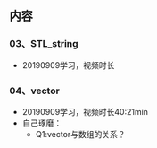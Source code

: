 ## 内容

### 03、STL_string

+ 20190909学习，视频时长

### 04、vector

+ 20190909学习，视频时长40:21min
+ 自己琢磨：
  + Q1:vector与数组的关系？